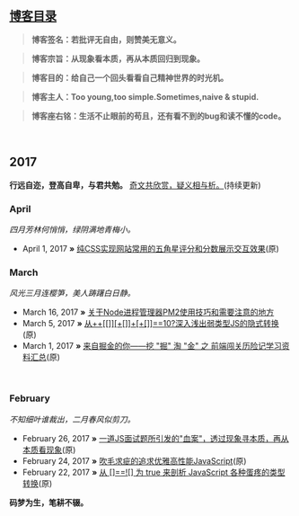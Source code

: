 ## [博客目录](https://github.com/jawil/blog/issues)

> **博客签名：若批评无自由，则赞美无意义。**

> **博客宗旨：从现象看本质，再从本质回归到现象。**

> **博客目的：给自己一个回头看看自己精神世界的时光机。**

> **博客主人：Too young,too simple.Sometimes,naive & stupid.**

> **博客座右铭：生活不止眼前的苟且，还有看不到的bug和读不懂的code。**

  
## 2017
**行远自迩，登高自卑，与君共勉。** [奇文共欣赏，疑义相与析。](https://github.com/jawil/blog/issues/6)(持续更新)

### April
*四月芳林何悄悄，绿阴满地青梅小。*

* April  1, 2017 **»** [纯CSS实现网站常用的五角星评分和分数展示交互效果](https://github.com/jawil/blog/issues/8)(原)




### March
*风光三月连樱笋，美人踌躇白日静。*

* March 16, 2017 **»** [关于Node进程管理器PM2使用技巧和需要注意的地方](https://github.com/jawil/blog/issues/7)
* March  5, 2017 **»** [从++\[\[\]\][+\[]\]+\[+\[\]\]==10?深入浅出弱类型JS的隐式转换](https://github.com/jawil/blog/issues/5)(原)
* March  1, 2017 **»** [来自掘金的你——挖 "掘" 淘 "金" 之 前端闯关历险记学习资料汇总](https://github.com/jawil/blog/issues/4)(原)

   
### February 
*不知细叶谁裁出，二月春风似剪刀。*

* February 26, 2017 **»** [一道JS面试题所引发的"血案"，透过现象寻本质，再从本质看现象](https://github.com/jawil/blog/issues/3)(原)
* February 24, 2017 **»** [吹毛求疵的追求优雅高性能JavaScript](https://github.com/jawil/blog/issues/2)(原)
* February 22, 2017 **»** [从 \[\]==!\[\] 为 true 来剖析 JavaScript 各种蛋疼的类型转换](https://github.com/jawil/blog/issues/1)(原)

**码梦为生，笔耕不辍。** 
